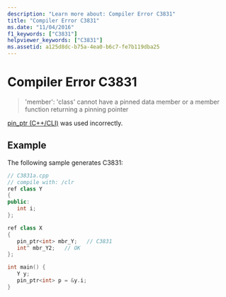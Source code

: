 ```yaml
---
description: "Learn more about: Compiler Error C3831"
title: "Compiler Error C3831"
ms.date: "11/04/2016"
f1_keywords: ["C3831"]
helpviewer_keywords: ["C3831"]
ms.assetid: a125d8dc-b75a-4ea0-b6c7-fe7b119dba25
---
```

# Compiler Error C3831

> 'member': 'class' cannot have a pinned data member or a member function returning a pinning pointer

[pin_ptr (C++/CLI)](../../extensions/pin-ptr-cpp-cli.md) was used incorrectly.

## Example

The following sample generates C3831:

```cpp
// C3831a.cpp
// compile with: /clr
ref class Y
{
public:
   int i;
};

ref class X
{
   pin_ptr<int> mbr_Y;   // C3831
   int^ mbr_Y2;   // OK
};

int main() {
   Y y;
   pin_ptr<int> p = &y.i;
}
```
